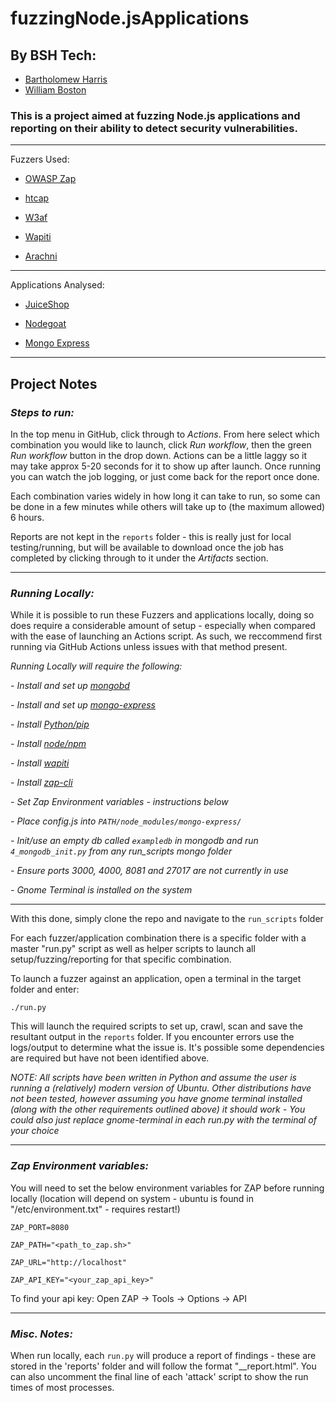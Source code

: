 # fuzzingNode.jsApplications
## By BSH Tech:

- [Bartholomew Harris](https://github.com/bartholomewHarris)
- [William Boston](https://github.com/williamboston)

### This is a project aimed at fuzzing Node.js applications and reporting on their ability to detect security vulnerabilities.

---------------------------------------------------

Fuzzers Used:

- [OWASP Zap](https://www.zaproxy.org/)

- [htcap](https://htcap.org/)

- [W3af](https://w3af.org/)

- [Wapiti](https://wapiti.sourceforge.io/)

- [Arachni](https://www.arachni-scanner.com/)

----------------------------------------------------

Applications Analysed:

- [JuiceShop](https://github.com/bkimminich/juice-shop)

- [Nodegoat](https://github.com/OWASP/NodeGoat)

- [Mongo Express](https://github.com/mongo-express/mongo-express)

----------------------------------------------------

## Project Notes ##

### *Steps to run:*

In the top menu in GitHub, click through to *Actions*. From here select which combination you would like to launch, click *Run workflow*, then the green *Run workflow* button in the drop down. Actions can be a little laggy so it may take approx 5-20 seconds for it to show up after launch. Once running you can watch the job logging, or just come back for the report once done. 

Each combination varies widely in how long it can take to run, so some can be done in a few minutes while others will take up to (the maximum allowed) 6 hours. 

Reports are not kept in the `reports` folder - this is really just for local testing/running, but will be available to download once the job has completed by clicking through to it under the *Artifacts* section.

----------------------------------------------------

### *Running Locally:*

While it is possible to run these Fuzzers and applications locally, doing so does require a considerable amount of setup - especially when compared with the ease of launching an Actions script. As such, we reccommend first running via GitHub Actions unless issues with that method present.

*Running Locally will require the following:*

*- Install and set up [mongobd](https://docs.mongodb.com/manual/tutorial/install-mongodb-on-ubuntu/)*

*- Install and set up [mongo-express](https://github.com/mongo-express/mongo-express)*

*- Install [Python/pip](https://www.python.org/downloads/source/)*

*- Install [node/npm](https://www.geeksforgeeks.org/installation-of-node-js-on-linux/)*

*- Install [wapiti](https://wapiti.sourceforge.io/)*

*- Install [zap-cli](https://github.com/Grunny/zap-cli)*

*- Set Zap Environment variables - instructions below*

*- Place config.js into `PATH/node_modules/mongo-express/`*

*- Init/use an empty db called `exampledb` in mongodb and run `4_mongodb_init.py` from any run_scripts mongo folder*

*- Ensure ports 3000, 4000, 8081 and 27017 are not currently in use*

*- Gnome Terminal is installed on the system*

----------------------------------------------------

With this done, simply clone the repo and navigate to the `run_scripts` folder

For each fuzzer/application combination there is a specific folder with a master "run.py" script as well as helper scripts to launch all setup/fuzzing/reporting for that specific combination.

To launch a fuzzer against an application, open a terminal in the target folder and enter:

`./run.py`

This will launch the required scripts to set up, crawl, scan and save the resultant output in the `reports` folder. If you encounter errors use the logs/output to determine what the issue is. It's possible some dependencies are required but have not been identified above.

*NOTE: All scripts have been written in Python and assume the user is running a (relatively) modern version of Ubuntu. Other distributions have not been tested, however assuming you have gnome terminal installed (along with the other requirements outlined above) it should work - You could also just replace gnome-terminal in each run.py with the terminal of your choice*

----------------------------------------------------

### *Zap Environment variables:*

You will need to set the below environment variables for ZAP before running locally (location will depend on system - ubuntu is found in "/etc/environment.txt" - requires restart!)

`ZAP_PORT=8080`

`ZAP_PATH="<path_to_zap.sh>"`

`ZAP_URL="http://localhost"`

`ZAP_API_KEY="<your_zap_api_key>"`

To find your api key: Open ZAP -> Tools -> Options -> API

----------------------------------------------------

### *Misc. Notes:*

When run locally, each `run.py` will produce a report of findings - these are stored in the 'reports' folder and will follow the format "<fuzzer>_<application>_report.html". You can also uncomment the final line of each 'attack' script to show the run times of most processes.
